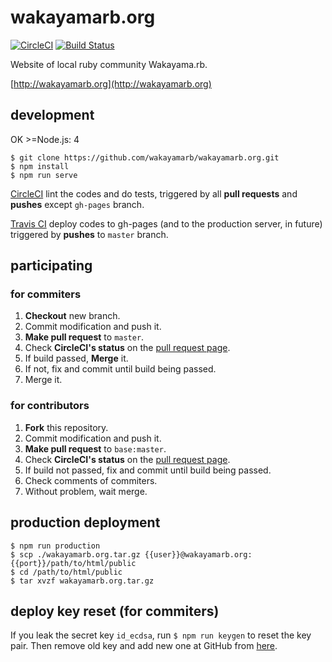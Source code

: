 # wakayamarb.org

[![CircleCI](https://circleci.com/gh/wakayamarb/wakayamarb.org/tree/master.svg?style=shield)](https://circleci.com/gh/wakayamarb/wakayamarb.org/tree/master) [![Build Status](https://travis-ci.org/wakayamarb/wakayamarb.org.svg?branch=master)](https://travis-ci.org/wakayamarb/wakayamarb.org)

Website of local ruby community Wakayama.rb.

[http://wakayamarb.org](http://wakayamarb.org)

## development
OK >=Node.js: 4

```
$ git clone https://github.com/wakayamarb/wakayamarb.org.git
$ npm install
$ npm run serve
```

[CircleCI](https://circleci.com/gh/wakayamarb/wakayamarb.org/) lint the codes and do tests, triggered by all **pull requests** and **pushes** except `gh-pages` branch.

[Travis CI](ttps://travis-ci.org/wakayamarb/wakayamarb.org) deploy codes to gh-pages (and to the production server, in future) triggered by **pushes** to `master` branch.

## participating

### for commiters

1. **Checkout** new branch.
1. Commit modification and push it.
1. **Make pull request** to `master`.
1. Check **CircleCI's status** on the [pull request page](https://github.com/wakayamarb/wakayamarb.org/pulls).
1. If build passed, **Merge** it.
1. If not, fix and commit until build being passed.
1. Merge it.

### for contributors

1. **Fork** this repository.
1. Commit modification and push it.
1. **Make pull request** to `base:master`.
1. Check **CircleCI's status** on the [pull request page](https://github.com/wakayamarb/wakayamarb.org/pulls).
1. If build not passed, fix and commit until build being passed.
1. Check comments of commiters.
1. Without problem, wait merge.

## production deployment

```
$ npm run production
$ scp ./wakayamarb.org.tar.gz {{user}}@wakayamarb.org:{{port}}/path/to/html/public
$ cd /path/to/html/public
$ tar xvzf wakayamarb.org.tar.gz
```

## deploy key reset (for commiters)

If you leak the secret key `id_ecdsa`, run `$ npm run keygen` to reset the key pair.
Then remove old key and add new one at GitHub from [here](https://github.com/wakayamarb/wakayamarb.org/settings/keys).
